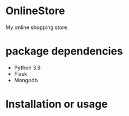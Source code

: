# OnlineStore
My online shopping store.
# package dependencies
- Python 3.8
- Flask
- Mongodb
# Installation or usage
